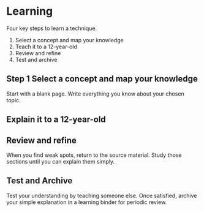 # Learning

Four key steps to learn a technique.

1. Select a concept and map your knowledge
1. Teach it to a 12-year-old
1. Review and refine
1. Test and archive

## Step 1 Select a concept and map your knowledge

Start with a blank page. Write everything you know about your chosen topic.

## Explain it to a 12-year-old

## Review and refine

When you find weak spots, return to the source material. Study those sections
until you can explain them simply.

## Test and Archive

Test your understanding by teaching someone else. Once satisfied, archive your simple
explanation in a learning binder for periodic review.
